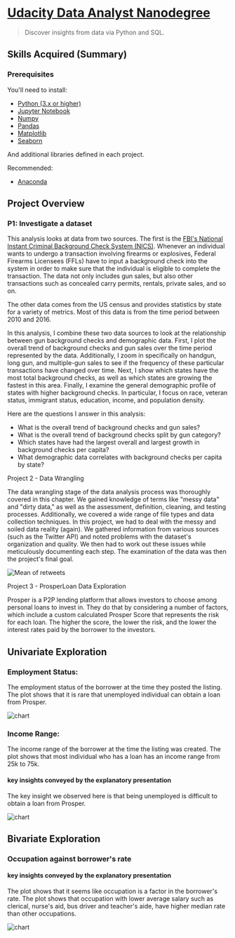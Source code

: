 # [Udacity Data Analyst Nanodegree](https://www.udacity.com/course/data-analyst-nanodegree--nd002)

> Discover insights from data via Python and SQL.

## Skills Acquired (Summary)


### Prerequisites

You'll need to install:

* [Python (3.x or higher)](https://www.python.org/downloads/)
* [Jupyter Notebook](https://jupyter.org/)
* [Numpy](http://www.numpy.org/)
* [Pandas](http://pandas.pydata.org/)
* [Matplotlib](https://matplotlib.org/)
* [Seaborn](https://seaborn.pydata.org/)

And additional libraries defined in each project.

Recommended:

* [Anaconda](https://www.anaconda.com/distribution/#download-section)

## Project Overview

### P1: Investigate a dataset

This analysis looks at data from two sources. The first is the [FBI's National Instant Criminal Background Check System (NICS)](https://www.fbi.gov/file-repository/nics_firearm_checks_-_month_year_by_state_type.pdf/view). Whenever an individual wants to undergo a transaction involving firearms or explosives, Federal Firearms Licensees (FFLs) have to input a background check into the system in order to make sure that the individual is eligible to complete the transaction. The data not only includes gun sales, but also other transactions such as concealed carry permits, rentals, private sales, and so on.

The other data comes from the US census and provides statistics by state for a variety of metrics. Most of this data is from the time period between 2010 and 2016.

In this analysis, I combine these two data sources to look at the relationship between gun background checks and demographic data. First, I plot the overall trend of background checks and gun sales over the time period represented by the data. Additionally, I zoom in specifically on handgun, long gun, and multiple-gun sales to see if the frequency of these particular transactions have changed over time. Next, I show which states have the most total background checks, as well as which states are growing the fastest in this area. Finally, I examine the general demographic profile of states with higher background checks. In particular, I focus on race, veteran status, immigrant status, education, income, and population density.

Here are the questions I answer in this analysis:
- What is the overall trend of background checks and gun sales?
- What is the overall trend of background checks split by gun category?
- Which states have had the largest overall and largest growth in background checks per capita?
- What demographic data correlates with background checks per capita by state?

Project 2 - Data Wrangling

The data wrangling stage of the data analysis process was thoroughly covered in this chapter. We gained knowledge of terms like "messy data" and "dirty data," as well as the assessment, definition, cleaning, and testing processes. Additionally, we covered a wide range of file types and data collection techniques.
In this project, we had to deal with the messy and soiled data reality (again). We gathered information from various sources (such as the Twitter API) and noted problems with the dataset's organization and quality. We then had to work out these issues while meticulously documenting each step. The examination of the data was then the project's final goal.

![Mean of retweets](https://github.com/DataLind/Udacity-Data-Analyst-Nanodegree/blob/master/mean_of_retweets_per_month-year_combination.png)

Project 3 - ProsperLoan Data Exploration

Prosper is a P2P lending platform that allows investors to choose among personal loans to invest in. They do that by considering a number of factors, which include a custom calculated Prosper Score that represents the risk for each loan. The higher the score, the lower the risk, and the lower the interest rates paid by the borrower to the investors.

## Univariate Exploration
### Employment Status:
The employment status of the borrower at the time they posted the listing.
The plot shows that it is rare that unemployed individual can obtain a loan from Prosper.

![chart](img/1.png)
### Income Range:
The income range of the borrower at the time the listing was created.
The plot shows that most individual who has a loan has an income range from 25k to 75k.

#### key insights conveyed by the explanatory presentation
The key insight we observed here is that being unemployed is difficult to obtain a loan from Prosper.

![chart](img/2.png)

## Bivariate Exploration

### Occupation against borrower's rate

#### key insights conveyed by the explanatory presentation
The plot shows that it seems like occupation is a factor in the borrower's rate.
The plot shows that occupation with lower average salary such as clerical, nurse's aid, bus driver and teacher's aide, have higher median rate than other occupations.

![chart](img/10.png)








